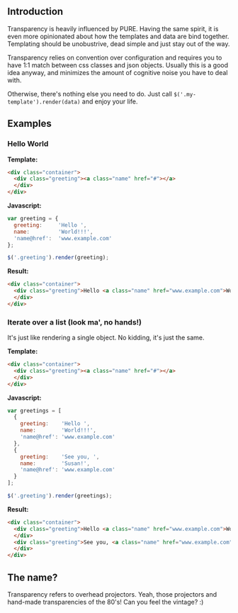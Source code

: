 ## Introduction

Transparency is heavily influenced by PURE. Having the same spirit, it is even more opinionated about how the templates and data are bind together. Templating should be unobustrive, dead simple and just stay out of the way.

Transparency relies on convention over configuration and requires you to have 1:1 match between css classes and json objects. Usually this is a good idea anyway, and minimizes the amount of cognitive noise you have to deal with. 

Otherwise, there's nothing else you need to do. Just call `$('.my-template').render(data)` and enjoy your life.

## Examples

### Hello World

**Template:**

```html
<div class="container">
  <div class="greeting"><a class="name" href="#"></a>
  </div>
</div>
```

**Javascript:**

```js
var greeting = {
  greeting:     'Hello ',
  name:         'World!!!',
  'name@href':  'www.example.com'
};

$('.greeting').render(greeting);
```

**Result:**

```html
<div class="container">
  <div class="greeting">Hello <a class="name" href="www.example.com">World!!!</a>
  </div>
</div>
```

### Iterate over a list (look ma', no hands!)

It's just like rendering a single object. No kidding, it's just the same.

**Template:**

```html
<div class="container">
  <div class="greeting"><a class="name" href="#"></a>
  </div>
</div>
```

**Javascript:**

```js
var greetings = [
  {
    greeting:    'Hello ',
    name:        'World!!!',
    'name@href': 'www.example.com'
  },
  {
    greeting:    'See you, ',
    name:        'Susan!',
    'name@href': 'www.example.com'
  }
];

$('.greeting').render(greetings);
```

**Result:**

```html
<div class="container">
  <div class="greeting">Hello <a class="name" href="www.example.com">World!!!</a>
  </div>
  <div class="greeting">See you, <a class="name" href="www.example.com">Susan!</a>
  </div>
</div>
```

## The name?

Transparency refers to overhead projectors. Yeah, those projectors and hand-made transparencies of the 80's! Can you feel the vintage? :)
